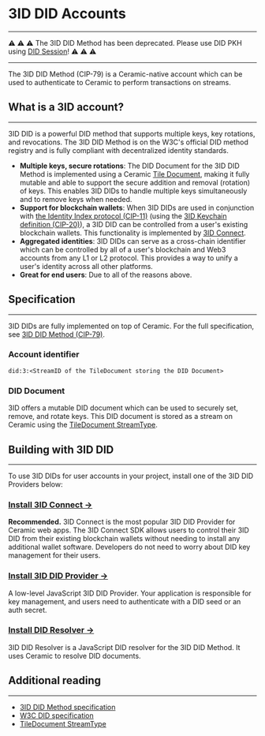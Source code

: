 # **3ID DID Accounts**

---
⚠️ ⚠️ ⚠️ The 3ID DID Method has been deprecated. Please use DID PKH using [DID Session](https://did.js.org/docs/authorization)! ⚠️ ⚠️ ⚠️

---


The 3ID DID Method (CIP-79) is a Ceramic-native account which can be used to authenticate to Ceramic to perform transactions on streams. 



## **What is a 3ID account?**

---

3ID DID is a powerful DID method that supports multiple keys, key rotations, and revocations. The 3ID DID Method is on the W3C's official DID method registry and is fully compliant with decentralized identity standards.

- **Multiple keys, secure rotations**: The DID Document for the 3ID DID Method is implemented using a Ceramic [Tile Document](../stream-programs/tile-document.md), making it fully mutable and able to support the secure addition and removal (rotation) of keys. This enables 3ID DIDs to handle multiple keys simultaneously and to remove keys when needed.
- **Support for blockchain wallets**: When 3ID DIDs are used in conjunction with [the Identity Index protocol (CIP-11)](../application-protocols/identity-index.md) (using the [3ID Keychain definition (CIP-20)](https://github.com/ceramicnetwork/CIP/blob/main/CIPs/CIP-20/CIP-20.md)), a 3ID DID can be controlled from a user's existing blockchain wallets. This functionality is implemented by [3ID Connect](../../../../reference/accounts/3id-did.md#3id-connect).
- **Aggregated identities**: 3ID DIDs can serve as a cross-chain identifier which can be controlled by all of a user's blockchain and Web3 accounts from any L1 or L2 protocol. This provides a way to unify a user's identity across all other platforms.
- **Great for end users**: Due to all of the reasons above.

## **Specification**

---

3ID DIDs are fully implemented on top of Ceramic. For the full specification, see [3ID DID Method (CIP-79)](https://github.com/ceramicnetwork/CIP/blob/main/CIPs/CIP-79/CIP-79.md).


### **Account identifier**

```
did:3:<StreamID of the TileDocument storing the DID Document>
```

### **DID Document**

3ID offers a mutable DID document which can be used to securely set, remove, and rotate keys. This DID document is stored as a stream on Ceramic using the [TileDocument StreamType](../stream-programs/tile-document.md).

## **Building with 3ID DID**

---

To use 3ID DIDs for user accounts in your project, install one of the 3ID DID Providers below:

### [**Install 3ID Connect →**](../../../../reference/accounts/3id-did.md#3id-connect)

**Recommended.** 3ID Connect is the most popular 3ID DID Provider for Ceramic web apps. The 3ID Connect SDK allows users to control their 3ID DID from their existing blockchain wallets without needing to install any additional wallet software. Developers do not need to worry about DID key management for their users.

### [**Install 3ID DID Provider →**](../../../../reference/accounts/3id-did.md#3id-did-provider)

A low-level JavaScript 3ID DID Provider. Your application is responsible for key management, and users need to authenticate with a DID seed or an auth secret.

### [**Install DID Resolver →**](../../../../reference/accounts/3id-did.md#3id-did-resolver)

3ID DID Resolver is a JavaScript DID resolver for the 3ID DID Method. It uses Ceramic to resolve DID documents.

## **Additional reading**

---

- [3ID DID Method specification](https://github.com/ceramicnetwork/CIP/blob/main/CIPs/CIP-79/CIP-79.md)
- [W3C DID specification](https://www.w3.org/TR/did-core/)
- [TileDocument StreamType](../stream-programs/tile-document.md)
